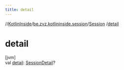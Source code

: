 ```yaml
---
title: detail
---
```

//[KotlinInside](../../../index.html)/[be.zvz.kotlininside.session](../index.html)/[Session](index.html)
/[detail](detail.html)

# detail

[jvm]\
val [detail](detail.html): [SessionDetail](../-session-detail/index.html)?




